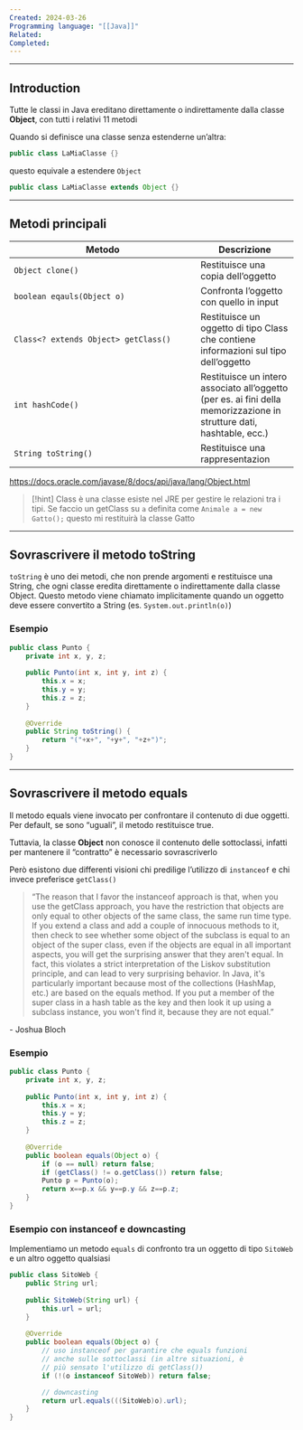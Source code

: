 ```yaml
---
Created: 2024-03-26
Programming language: "[[Java]]"
Related: 
Completed:
---
```

---
## Introduction
Tutte le classi in Java ereditano direttamente o indirettamente dalla classe **Object**, con tutti i relativi 11 metodi

Quando si definisce una classe senza estenderne
un’altra:
```java
public class LaMiaClasse {}
```
questo equivale a estendere `Object`
```java
public class LaMiaClasse extends Object {}
```

---
## Metodi principali

| <div style="width:315px;text-align:center">Metodo</div> | Descrizione                                                                                                           |
| ------------------------------------------------------- | --------------------------------------------------------------------------------------------------------------------- |
| `Object clone()`                                        | Restituisce una copia dell’oggetto                                                                                    |
| `boolean eqauls(Object o)`                              | Confronta l’oggetto con quello in input                                                                               |
| `Class<? extends Object> getClass()`                    | Restituisce un oggetto di tipo Class che contiene informazioni sul tipo dell’oggetto                                  |
| `int hashCode()`                                        | Restituisce un intero associato all’oggetto (per es. ai fini della memorizzazione in strutture dati, hashtable, ecc.) |
| `String toString()`                                     | Restituisce una rappresentazion                                                                                       |
https://docs.oracle.com/javase/8/docs/api/java/lang/Object.html

> [!hint]
> Class è una classe esiste nel JRE per gestire le relazioni tra i tipi. Se faccio un getClass su `a` definita come `Animale a = new Gatto();` questo mi restituirà la classe Gatto

---
## Sovrascrivere il metodo toString
`toString` è uno dei metodi, che non prende argomenti e restituisce una String, che ogni classe eredita direttamente o indirettamente dalla classe Object. 
Questo metodo viene chiamato implicitamente quando un oggetto deve essere convertito a String (es. `System.out.println(o)`)

### Esempio
```java
public class Punto {
	private int x, y, z;
	
	public Punto(int x, int y, int z) {
		this.x = x;
		this.y = y;
		this.z = z;
	}
	
	@Override
	public String toString() {
		return "("+x+", "+y+", "+z+")";
	}
}
```

---
## Sovrascrivere il metodo equals
Il metodo equals viene invocato per confrontare il contenuto di due oggetti. Per default, se sono “uguali”, il metodo restituisce true.

Tuttavia, la classe **Object** non conosce il contenuto delle sottoclassi, infatti per mantenere il “contratto” è necessario sovrascriverlo

Però esistono due differenti visioni chi predilige l’utilizzo di `instanceof` e chi invece preferisce `getClass()`

> “The reason that I favor the instanceof approach is that, when you use the getClass approach, you have the restriction that objects are only equal to other objects of the same class, the same run time type. If you extend a class and add a couple of innocuous methods to it, then check to see whether some object of the subclass is equal to an object of the super class, even if the objects are equal in all important aspects, you will get the surprising answer that they aren't equal. In fact, this violates a strict interpretation of the Liskov substitution principle, and can lead to very surprising behavior. In Java, it's particularly important because most of the collections (HashMap, etc.) are based on the equals method. If you put a member of the super class in a hash table as the key and then look it up using a subclass instance, you won't find it, because they are not equal.”

\- Joshua Bloch
### Esempio
```java
public class Punto {
	private int x, y, z;
	
	public Punto(int x, int y, int z) {
		this.x = x;
		this.y = y;
		this.z = z;
	}
	
	@Override
	public boolean equals(Object o) {
		if (o == null) return false;
		if (getClass() != o.getClass()) return false;
		Punto p = Punto(o);
		return x==p.x && y==p.y && z==p.z;
	}
}
```

### Esempio con instanceof e downcasting
Implementiamo un metodo `equals` di confronto tra un oggetto di tipo `SitoWeb` e un altro oggetto qualsiasi
```java
public class SitoWeb {
	public String url;
	
	public SitoWeb(String url) {
		this.url = url;
	}
	
	@Override
	public boolean equals(Object o) {
		// uso instanceof per garantire che equals funzioni
		// anche sulle sottoclassi (in altre situazioni, è
		// più sensato l'utilizzo di getClass())
		if (!(o instanceof SitoWeb)) return false;

		// downcasting
		return url.equals(((SitoWeb)o).url);
	}
}
```